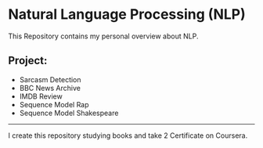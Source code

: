 # Natural Language Processing (NLP)
This Repository contains my personal overview about NLP.

## Project:
- Sarcasm Detection
- BBC News Archive
- IMDB Review
- Sequence Model Rap
- Sequence Model Shakespeare

----------------------------------
I create this repository studying books and  take 2 Certificate on Coursera.
